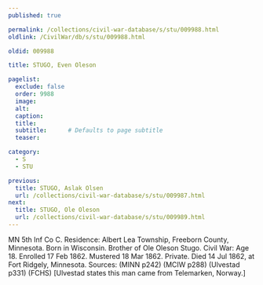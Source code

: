 ```yaml
---
published: true

permalink: /collections/civil-war-database/s/stu/009988.html
oldlink: /CivilWar/db/s/stu/009988.html

oldid: 009988

title: STUGO, Even Oleson

pagelist:
  exclude: false
  order: 9988
  image: 
  alt:
  caption:
  title:
  subtitle:      # Defaults to page subtitle
  teaser:

category: 
  - S 
  - STU

previous:
  title: STUGO, Aslak Olsen
  url: /collections/civil-war-database/s/stu/009987.html  
next:
  title: STUGO, Ole Oleson
  url: /collections/civil-war-database/s/stu/009989.html   
---
```

MN 5th Inf Co C. Residence: Albert Lea Township, Freeborn County, Minnesota. Born in Wisconsin. Brother of Ole Oleson Stugo. Civil War: Age 18. Enrolled 17 Feb 1862. Mustered 18 Mar 1862. Private. Died 14 Jul 1862, at Fort Ridgely, Minnesota. Sources: (MINN p242) (MCIW p288) (Ulvestad p331) (FCHS) [Ulvestad states this man came from Telemarken, Norway.]